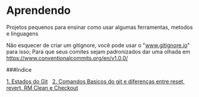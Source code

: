 # Aprendendo
Projetos pequenos para ensinar como usar algumas ferramentas, metodos e linguagens

Não esquecer de criar um gitignore, você pode usar o "www.gitignore.io" para isso;
Para que seus comites sejam padronizados dar uma olhada em   https://www.conventionalcommits.org/en/v1.0.0/

###Indice

[1. Estados do Git](MDs/EstadosDoGit.md)
&nbsp;
[2. Comandos Basicos do git e diferenças entre reset, revert, RM Clean e Checkout](MDs/comandosBasicos.md)
&nbsp;

	


